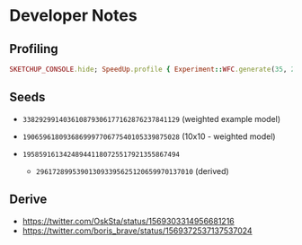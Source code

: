 # Developer Notes

## Profiling

```rb
SKETCHUP_CONSOLE.hide; SpeedUp.profile { Experiment::WFC.generate(35, 25) }
```

## Seeds

- `338292991403610879306177162876237841129` (weighted example model)

- `190659618093686999770677540105339875028` (10x10 - weighted model)

- `195859161342489441180725517921355867494`
  - `296172899539013093395625120659970137010` (derived)

## Derive

- https://twitter.com/OskSta/status/1569303314956681216
- https://twitter.com/boris_brave/status/1569372537137537024
